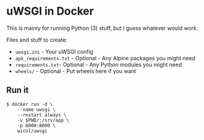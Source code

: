 # uWSGI in Docker

This is mainly for running Python (3) stuff, but I guess whatever would work.

Files and stuff to create:
* `uwsgi.ini` - Your uWSGI config
* `apk_requirements.txt` - Optional - Any Alpine packages you might need
* `requirements.txt`- Optional - Any Python modules you might need
* `wheels/` - Optional - Put wheels here if you want

## Run it

```
$ docker run -d \
    --name uwsgi \
    --restart always \
    -v $PWD/:/srv/app \
    -p 8000:8000 \
    wicol/uwsgi
```

